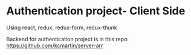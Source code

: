 # Authentication project- Client Side

Using react, redux, redux-form, redux-thunk

Backend for authentication project is in this repo:  https://github.com/kcmartin/server-arr
